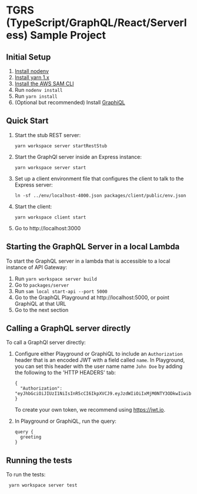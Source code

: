 # TGRS (TypeScript/GraphQL/React/Serverless) Sample Project

## Initial Setup

1.  [Install nodenv](https://github.com/nodenv/nodenv#installation)
2.  [Install yarn 1.x](https://classic.yarnpkg.com/en/docs/install)
3.  [Install the AWS SAM CLI](https://docs.aws.amazon.com/serverless-application-model/latest/developerguide/serverless-sam-cli-install.html)
4.  Run `nodenv install`
5.  Run `yarn install`
6.  (Optional but recommended) Install [GraphiQL](https://www.electronjs.org/apps/graphiql)

## Quick Start

1.  Start the stub REST server:

        yarn workspace server startRestStub

2.  Start the GraphQl server inside an Express instance:

        yarn workspace server start

3.  Set up a client environment file that configures the client to talk to the Express server:

        ln -sf ../env/localhost-4000.json packages/client/public/env.json

4.  Start the client:

        yarn workspace client start

5.  Go to http://localhost:3000

## Starting the GraphQL Server in a local Lambda

To start the GraphQL server in a lambda that is accessible to a local instance of API
Gateway:

1. Run `yarn workspace server build`
2. Go to `packages/server`
3. Run `sam local start-api --port 5000`
4. Go to the GraphQL Playground at http://localhost:5000, or point
   GraphiQL at that URL
5. Go to the next section

## Calling a GraphQL server directly

To call a GraphQl server directly:

1.  Configure either Playground or GraphiQL to include an `Authorization`
    header that is an encoded JWT with a field called `name`. In Playground,
    you can set this header with the user name name `John Doe` by adding the
    following to the 'HTTP HEADERS' tab:

    ```
    {
      "Authorization": "eyJhbGciOiJIUzI1NiIsInR5cCI6IkpXVCJ9.eyJzdWIiOiIxMjM0NTY3ODkwIiwibmFtZSI6IkpvaG4gRG9lIiwiaWF0IjoxNTE2MjM5MDIyfQ.SflKxwRJSMeKKF2QT4fwpMeJf36POk6yJV_adQssw5c"
    }
    ```

    To create your own token, we recommend using https://jwt.io.

2.  In Playground or GraphiQL, run the query:

        query {
          greeting
        }

## Running the tests

To run the tests:

     yarn workspace server test
